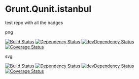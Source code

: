 Grunt.Qunit.istanbul
====================

test repo with all the badges

png

[![Build Status](https://travis-ci.org/thorst/Grunt.Qunit.istanbul.png?branch=master)](https://travis-ci.org/thorst/Grunt.Qunit.istanbul)
[![Dependency Status](https://david-dm.org/thorst/Grunt.Qunit.istanbul.png?theme=shields.io)](https://david-dm.org/thorst/Grunt.Qunit.istanbul)
[![devDependency Status](https://david-dm.org/thorst/Grunt.Qunit.istanbul/dev-status.png?theme=shields.io)](https://david-dm.org/thorst/Grunt.Qunit.istanbul#info=devDependencies)
[![Coverage Status](https://coveralls.io/repos/thorst/Grunt.Qunit.istanbul/badge.png)](https://coveralls.io/r/thorst/Grunt.Qunit.istanbul)


svg

[![Build Status](http://img.shields.io/travis/thorst/Grunt.Qunit.istanbul.svg)](https://travis-ci.org/thorst/Grunt.Qunit.istanbul)
[![Dependency Status](https://david-dm.org/thorst/Grunt.Qunit.istanbul.svg?theme=shields.io)](https://david-dm.org/thorst/Grunt.Qunit.istanbul)
[![devDependency Status](https://david-dm.org/thorst/Grunt.Qunit.istanbul/dev-status.svg?theme=shields.io)](https://david-dm.org/thorst/Grunt.Qunit.istanbul#info=devDependencies)
[![Coverage Status](http://img.shields.io/coveralls/jekyll/jekyll.svg)](https://coveralls.io/r/thorst/Grunt.Qunit.istanbul)